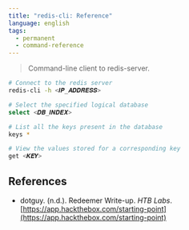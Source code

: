 ```yaml
---
title: "redis-cli: Reference"
language: english
tags:
  - permanent
  - command-reference
---
```



> Command-line client to redis-server.

```bash
# Connect to the redis server
redis-cli -h <𝑰𝑷_𝑨𝑫𝑫𝑹𝑬𝑺𝑺>

# Select the specified logical database
select <𝑫𝑩_𝑰𝑵𝑫𝑬𝑿>

# List all the keys present in the database
keys *

# View the values stored for a corresponding key
get <𝑲𝑬𝒀>
```

## References

- dotguy. (n.d.). <span class="reference-title">Redeemer Write-up</span>. _HTB Labs_. [https://app.hackthebox.com/starting-point](https://app.hackthebox.com/starting-point)
